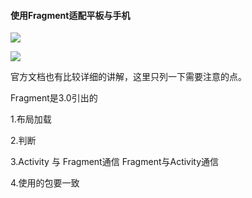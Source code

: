 #### 使用Fragment适配平板与手机

![](D:\Picture\blog\fragment_list_detail.png)

![](D:\Picture\blog\fragment_large__list_detail.png)

官方文档也有比较详细的讲解，这里只列一下需要注意的点。

Fragment是3.0引出的


1.布局加载

2.判断

3.Activity 与 Fragment通信 Fragment与Activity通信

4.使用的包要一致

